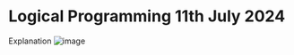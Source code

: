 # Logical Programming 11th July 2024

Explanation ![image](https://github.com/user-attachments/assets/190ff491-1f1a-4f9b-affc-62a223f39a66)
